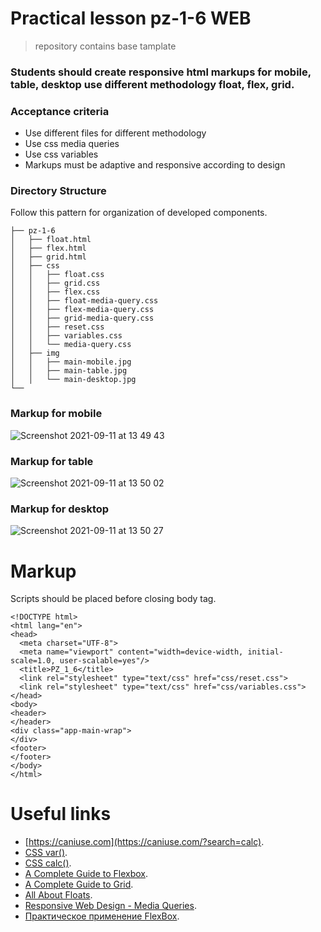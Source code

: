 # Practical lesson pz-1-6 WEB
> repository contains base tamplate

### Students should create responsive html markups for mobile, table, desktop use different methodology float, flex, grid.
### Acceptance criteria
* Use different files for different methodology 
* Use css media queries
* Use css variables 
* Markups must be adaptive and responsive according to design

### Directory Structure

Follow this pattern for organization of developed components.


```
├── pz-1-6
│   ├── float.html
│   ├── flex.html
│   ├── grid.html
│   ├── css
│   │   ├── float.css
│   │   ├── grid.css
│   │   ├── flex.css
│   │   ├── float-media-query.css
│   │   ├── flex-media-query.css
│   │   ├── grid-media-query.css
│   │   ├── reset.css
│   │   ├── variables.css
│   │   └── media-query.css
│   ├── img
│   │   ├── main-mobile.jpg
│   │   ├── main-table.jpg
│   │   └── main-desktop.jpg
└── 
```

### Markup for mobile
![Screenshot 2021-09-11 at 13 49 43](https://user-images.githubusercontent.com/10829855/132945343-3b7c7532-688b-4a54-9d71-c22268dde74f.png)
### Markup for table
![Screenshot 2021-09-11 at 13 50 02](https://user-images.githubusercontent.com/10829855/132945348-6b3b32ae-221d-434d-93fb-837c5312337b.png)
### Markup for desktop
![Screenshot 2021-09-11 at 13 50 27](https://user-images.githubusercontent.com/10829855/132945359-2b302a46-c4a6-48ff-8160-05623b209a77.png)

# Markup
Scripts should be placed before closing body tag.
 
```
<!DOCTYPE html>
<html lang="en">
<head>
  <meta charset="UTF-8">
  <meta name="viewport" content="width=device-width, initial-scale=1.0, user-scalable=yes"/>
  <title>PZ_1_6</title>
  <link rel="stylesheet" type="text/css" href="css/reset.css">
  <link rel="stylesheet" type="text/css" href="css/variables.css">
</head>
<body>
<header>
</header>
<div class="app-main-wrap">
</div>
<footer>
</footer>
</body>
</html>

```

# Useful links

* [https://caniuse.com](https://caniuse.com/?search=calc).
* [CSS var()](https://www.w3schools.com/css/css3_variables.asp).
* [CSS calc()](https://developer.mozilla.org/en-US/docs/Web/CSS/calc()).
* [A Complete Guide to Flexbox](https://css-tricks.com/snippets/css/a-guide-to-flexbox/).
* [A Complete Guide to Grid](https://css-tricks.com/snippets/css/complete-guide-grid/).
* [All About Floats](https://css-tricks.com/all-about-floats/).
* [Responsive Web Design - Media Queries](https://www.w3schools.com/css/css_rwd_mediaqueries.asp).
* [Практическое применение FlexBox](https://habr.com/ru/post/242545/).


